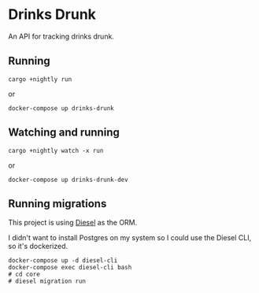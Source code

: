 # Drinks Drunk

An API for tracking drinks drunk.

## Running

```
cargo +nightly run
```

or

```
docker-compose up drinks-drunk
```

## Watching and running

```
cargo +nightly watch -x run
```

or

```
docker-compose up drinks-drunk-dev
```

## Running migrations

This project is using [Diesel](http://diesel.rs/) as the ORM.

I didn't want to install Postgres on my system so I could use the Diesel CLI, so it's dockerized.

```
docker-compose up -d diesel-cli
docker-compose exec diesel-cli bash
# cd core
# diesel migration run
```
